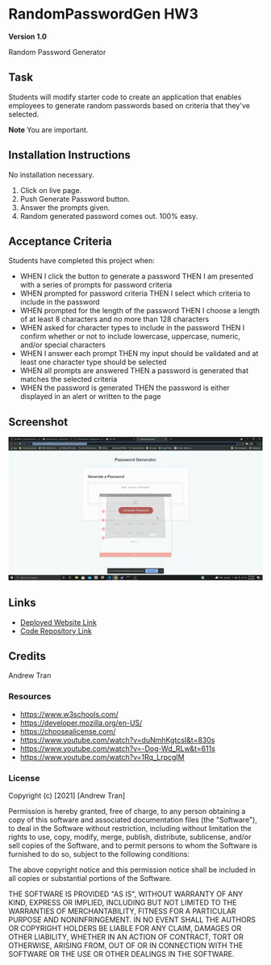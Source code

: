 # RandomPasswordGen HW3

**Version 1.0**

Random Password Generator

## Task
Students will modify starter code to create an application that enables employees to generate random passwords based on criteria that they've selected.

**Note** 
You are important.

## Installation Instructions
No installation necessary. 
1) Click on live page.
2) Push Generate Password button.
3) Answer the prompts given.
4) Random generated password comes out. 100% easy.



## Acceptance Criteria
Students have completed this project when:

* WHEN I click the button to generate a password
THEN I am presented with a series of prompts for password criteria
* WHEN prompted for password criteria
THEN I select which criteria to include in the password
* WHEN prompted for the length of the password
THEN I choose a length of at least 8 characters and no more than 128 characters
* WHEN asked for character types to include in the password
THEN I confirm whether or not to include lowercase, uppercase, numeric, and/or special characters
* WHEN I answer each prompt
THEN my input should be validated and at least one character type should be selected
* WHEN all prompts are answered
THEN a password is generated that matches the selected criteria
* WHEN the password is generated
THEN the password is either displayed in an alert or written to the page


## Screenshot
![](randomgenexample.gif)


## Links
* [Deployed Website Link](https://andrewt11.github.io/RandomPasswordGen/)
* [Code Repository Link](https://github.com/AndrewT11/RandomPasswordGen)

## Credits
Andrew Tran

### Resources

* https://www.w3schools.com/
* https://developer.mozilla.org/en-US/
* https://choosealicense.com/
* https://www.youtube.com/watch?v=duNmhKgtcsI&t=830s
* https://www.youtube.com/watch?v=-Dog-Wd_RLw&t=611s
* https://www.youtube.com/watch?v=1Rq_LrpcgIM


### License
Copyright (c) [2021] [Andrew Tran]

Permission is hereby granted, free of charge, to any person obtaining a copy
of this software and associated documentation files (the "Software"), to deal
in the Software without restriction, including without limitation the rights
to use, copy, modify, merge, publish, distribute, sublicense, and/or sell
copies of the Software, and to permit persons to whom the Software is
furnished to do so, subject to the following conditions:

The above copyright notice and this permission notice shall be included in all
copies or substantial portions of the Software.

THE SOFTWARE IS PROVIDED "AS IS", WITHOUT WARRANTY OF ANY KIND, EXPRESS OR
IMPLIED, INCLUDING BUT NOT LIMITED TO THE WARRANTIES OF MERCHANTABILITY,
FITNESS FOR A PARTICULAR PURPOSE AND NONINFRINGEMENT. IN NO EVENT SHALL THE
AUTHORS OR COPYRIGHT HOLDERS BE LIABLE FOR ANY CLAIM, DAMAGES OR OTHER
LIABILITY, WHETHER IN AN ACTION OF CONTRACT, TORT OR OTHERWISE, ARISING FROM,
OUT OF OR IN CONNECTION WITH THE SOFTWARE OR THE USE OR OTHER DEALINGS IN THE
SOFTWARE.